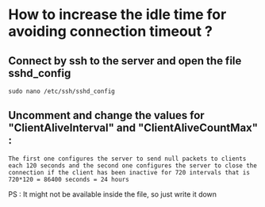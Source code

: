 # How to increase the idle time for avoiding connection timeout ?

## Connect by ssh to the server and open the file sshd_config

```
sudo nano /etc/ssh/sshd_config
``` 

## Uncomment and change the values for "ClientAliveInterval" and "ClientAliveCountMax" :

```
The first one configures the server to send null packets to clients each 120 seconds and the second one configures the server to close the connection if the client has been inactive for 720 intervals that is 720*120 = 86400 seconds = 24 hours
```

PS : It might not be available inside the file, so just write it down